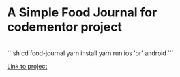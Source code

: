 # A Simple Food Journal for codementor project

<br/>
```sh
cd food-journal
yarn install
yarn run ios 'or' android
```

[Link to project](https://www.codementor.io/projects/mobile/food-journal-mobile-app-atx32fsra1)
